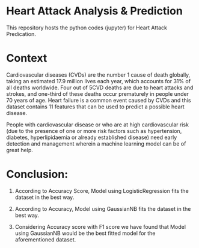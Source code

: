 # Heart Attack Analysis & Prediction
This repository hosts the python codes (jupyter) for Heart Attack Predication.

# Context
Cardiovascular diseases (CVDs) are the number 1 cause of death globally, taking an estimated 17.9 million lives each year, which accounts for 31% of all deaths worldwide. Four out of 5CVD deaths are due to heart attacks and strokes, and one-third of these deaths occur prematurely in people under 70 years of age. Heart failure is a common event caused by CVDs and this dataset contains 11 features that can be used to predict a possible heart disease.

People with cardiovascular disease or who are at high cardiovascular risk (due to the presence of one or more risk factors such as hypertension, diabetes, hyperlipidaemia or already established disease) need early detection and management wherein a machine learning model can be of great help.

# Conclusion:
1. According to Accuracy Score, Model using LogisticRegression fits the dataset in the best way.

2. According to Accuracy, Model using GaussianNB fits the dataset in the best way.

3. Considering Accuracy score with F1 score we have found that Model using GaussianNB would be the best fitted model for the aforementioned dataset.
